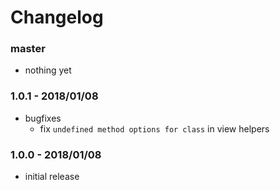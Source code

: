 # Changelog

### master

* nothing yet

### 1.0.1 - 2018/01/08

* bugfixes
    * fix `undefined method options for class` in view helpers

### 1.0.0 - 2018/01/08

* initial release
